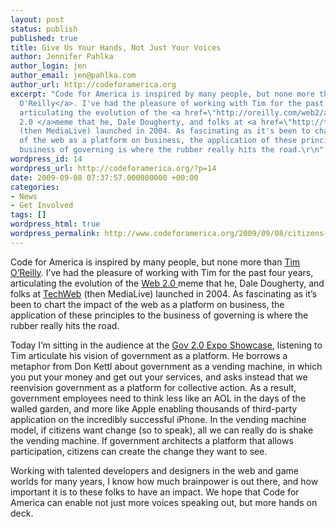 ```yaml
---
layout: post
status: publish
published: true
title: Give Us Your Hands, Not Just Your Voices
author: Jennifer Pahlka
author_login: jen
author_email: jen@pahlka.com
author_url: http://codeforamerica.org
excerpt: "Code for America is inspired by many people, but none more than <a href=\"http://tim.oreilly.com/\">Tim
  O'Reilly</a>. I've had the pleasure of working with Tim for the past four years,
  articulating the evolution of the <a href=\"http://oreilly.com/web2/archive/what-is-web-20.html\">Web
  2.0 </a>meme that he, Dale Dougherty, and folks at <a href=\"http://techweb.com\">TechWeb</a>
  (then MediaLive) launched in 2004. As fascinating as it's been to chart the impact
  of the web as a platform on business, the application of these principles to the
  business of governing is where the rubber really hits the road.\r\n"
wordpress_id: 14
wordpress_url: http://codeforamerica.org/?p=14
date: 2009-09-08 07:37:57.000000000 +00:00
categories:
- News
- Get Involved
tags: []
wordpress_html: true
wordpress_permalink: http://www.codeforamerica.org/2009/09/08/citizens-give-us-your-hand/
---
```


<p>Code for America is inspired by many people, but none more than <a href="http://tim.oreilly.com/">Tim O’Reilly</a>. I’ve had the pleasure of working with Tim for the past four years, articulating the evolution of the <a href="http://oreilly.com/web2/archive/what-is-web-20.html">Web 2.0 </a>meme that he, Dale Dougherty, and folks at <a href="http://techweb.com">TechWeb</a> (then MediaLive) launched in 2004. As fascinating as it’s been to chart the impact of the web as a platform on business, the application of these principles to the business of governing is where the rubber really hits the road.<br/>
<span id="more-14"></span></p>
<p>Today I’m sitting in the audience at the <a href="http://www.gov2expo.com/gov2expo2009">Gov 2.0 Expo Showcase</a>, listening to Tim articulate his vision of government as a platform. He borrows a metaphor from Don Kettl about government as a vending machine, in which you put your money and get out your services, and asks instead that we reenvision government as a platform for collective action. As a result, government employees need to think less like an AOL in the days of the walled garden, and more like Apple enabling thousands of third-party application on the incredibly successful iPhone. In the vending machine model, if citizens want change (so to speak), all we can really do is shake the vending machine. If government architects a platform that allows participation, citizens can create the change they want to see.</p>
<p>Working with talented developers and designers in the web and game worlds for many years, I know how much brainpower is out there, and how important it is to these folks to have an impact. We hope that Code for America can enable not just more voices speaking out, but more hands on deck.</p>
